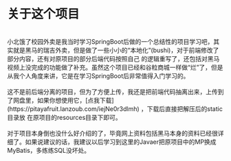 # 关于这个项目
<br/>
小北饿了校园外卖是我当时学习SpringBoot后做的一个总结性的项目学习吧，其实就是黑马的瑞吉外卖，但是做了一些小小的“本地化”(bushi)，对于前端修改了部分内容，还有对原项目的部分后端代码按照自己
的逻辑重写了，还包括对黑马视频上没完成的功能做了补充。虽然这个项目已经和谷粒商城一样做“烂”了，但是从我个人角度来讲，它是在学习SpringBoot后非常值得入门学习的。
<br/>
<br/>
这不是前后端分离的项目，但为了方便上传，我还是把前端代码抽离出来，上传到了网盘里，如果你想使用它，[点我下载](https://pitayafruit.lanzoub.com/iejNe0r3dlmh) ，下载后直接把解压后的static目录放
在原项目的resources目录下即可。
<br/>
<br/>
对于项目本身倒也没什么好介绍的了，毕竟网上资料包括黑马本身的资料已经很详细了。如果说建议的话，我建议以后学习到这里的Javaer把原项目中的MP换成MyBatis，多练练SQL没坏处。
